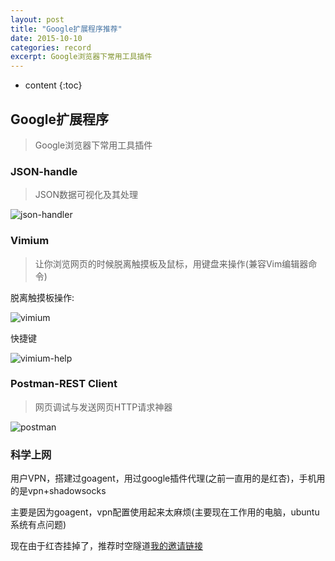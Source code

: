 ```yaml
---
layout: post
title: "Google扩展程序推荐"
date: 2015-10-10
categories: record
excerpt: Google浏览器下常用工具插件
---
```


* content
{:toc}

## Google扩展程序

> Google浏览器下常用工具插件

### JSON-handle

> JSON数据可视化及其处理

![json-handler](http://xiaohuishu.net/static/post_image/json-handle.png)

### Vimium

> 让你浏览网页的时候脱离触摸板及鼠标，用键盘来操作(兼容Vim编辑器命令)

脱离触摸板操作: 

![vimium](http://xiaohuishu.net/static/post_image/vimium.png)

快捷键

![vimium-help](http://upload-images.jianshu.io/upload_images/7698-dc6230c61a2f7a3c.JPG)

### Postman-REST Client

> 网页调试与发送网页HTTP请求神器

![postman](http://xiaohuishu.net/static/post_image/postman.png)
 
### 科学上网

用户VPN，搭建过goagent，用过google插件代理(之前一直用的是红杏)，手机用的是vpn+shadowsocks

主要是因为goagent，vpn配置使用起来太麻烦(主要现在工作用的电脑，ubuntu系统有点问题)

现在由于红杏挂掉了，推荐时空隧道[我的邀请链接](http://suidao.wuseyi.com/invi/M9wIN8)